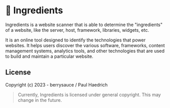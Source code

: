 # 🧪 Ingredients

Ingredients is a website scanner that is able to determine the "ingredients" of a website, like the server, host, framework, libraries, widgets, etc.

It is an online tool designed to identify the technologies that power websites. It helps users discover the various software, frameworks, content management systems, analytics tools, and other technologies that are used to build and maintain a particular website.

## License

Copyright (c) 2023 - berrysauce / Paul Haedrich

> Currently, Ingredients is licensed under general copyright. This may change in the future.
